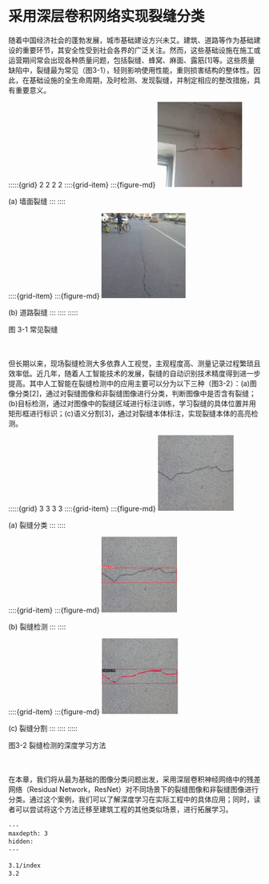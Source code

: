 # 采用深层卷积网络实现裂缝分类

随着中国经济社会的蓬勃发展，城市基础建设方兴未艾。建筑、道路等作为基础建设的重要环节，其安全性受到社会各界的广泛关注。然而，这些基础设施在施工或运营期间常会出现各种质量问题，包括裂缝、蜂窝、麻面、露筋[1]等。这些质量缺陷中，裂缝最为常见（图3-1），轻则影响使用性能，重则损害结构的整体性。因此，在基础设施的全生命周期，及时检测、发现裂缝，并制定相应的整改措施，具有重要意义。

:::::{grid} 2 2 2 2
::::{grid-item}
:::{figure-md}
<img src="../_static/3/3-1-a.png" alt="(a) 墙面裂缝">

(a) 墙面裂缝
:::
::::

::::{grid-item}
:::{figure-md}
<img src="../_static/3/3-1-b.png" alt="(b) 道路裂缝">

(b) 道路裂缝
:::
::::
:::::
<div class="show-mid">图 3-1 常见裂缝</div>
<br>
<br>

但长期以来，现场裂缝检测大多依靠人工视觉，主观程度高、测量记录过程繁琐且效率低。近几年，随着人工智能技术的发展，裂缝的自动识别技术精度得到进一步提高。其中人工智能在裂缝检测中的应用主要可以分为以下三种（图3-2）：(a)图像分类[2]，通过对裂缝图像和非裂缝图像进行分类，判断图像中是否含有裂缝；(b)目标检测，通过对图像中的裂缝区域进行标注训练，学习裂缝的具体位置并用矩形框进行标识；(c)语义分割[3]，通过对裂缝本体标注，实现裂缝本体的高亮检测。

:::::{grid} 3 3 3 3
::::{grid-item}
:::{figure-md}
<img src="../_static/3/3-2-a.png" alt="(a) 裂缝分类">

(a) 裂缝分类
:::
::::

::::{grid-item}
:::{figure-md}
<img src="../_static/3/3-2-b.png" alt="(b) 裂缝检测">

(b) 裂缝检测
:::
::::

::::{grid-item}
:::{figure-md}
<img src="../_static/3/3-2-c.png" alt="(c) 裂缝分割">

(c) 裂缝分割
:::
::::
:::::
<div class="show-mid">图3-2 裂缝检测的深度学习方法</div>
<br>
<br>

在本章，我们将从最为基础的图像分类问题出发，采用深层卷积神经网络中的残差网络（Residual Network，ResNet）对不同场景下的裂缝图像和非裂缝图像进行分类。通过这个案例，我们可以了解深度学习在实际工程中的具体应用；同时，读者可以尝试将这个方法迁移至建筑工程的其他类似场景，进行拓展学习。

```{toctree}
---
maxdepth: 3
hidden:
---

3.1/index
3.2
```

